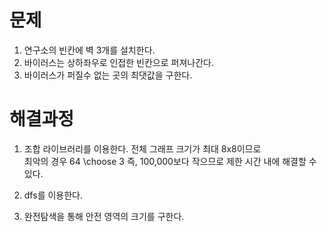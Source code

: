 # 문제
1. 연구소의 빈칸에 벽 3개를 설치한다.
2. 바이러스는 상하좌우로 인접한 빈칸으로 퍼져나간다.
3. 바이러스가 퍼질수 없는 곳의 최댓값을 구한다.

# 해결과정
1. 조합 라이브러리를 이용한다. 전체 그래프 크기가 최대 8x8이므로  
   최악의 경우 64 \choose 3 즉, 100,000보다 작으므로 제한 시간 내에 해결할 수 있다.
   
2. dfs를 이용한다.
3. 완전탐색을 통해 안전 영역의 크기를 구한다.
